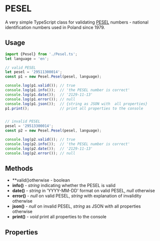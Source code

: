 # PESEL

A very simple TypeScript class for validating [PESEL](https://en.wikipedia.org/wiki/PESEL) numbers - national identification numbers used in Poland since 1979.

## Usage

```typescript
import {Pesel} from './Pesel.ts';
let language = 'en';

// valid PESEL
let pesel = '29511300014';
const p1 = new Pesel.Pesel(pesel, language);

console.log(p1.valid()); // true
console.log(p1.info());  // 'the PESEL number is correct'
console.log(p1.date());  // '2129-11-13'
console.log(p1.error()); // null
console.log(p1.json());  // {string as JSON with  all properties}
p1.print();              // print all properties to the console


// invalid PESEL
pesel = '29513300014';
const p2 = new Pesel.Pesel(pesel, language);

console.log(p2.valid()); // true
console.log(p2.info());  // 'the PESEL number is correct'
console.log(p2.date());  // '2129-11-13'
console.log(p2.error()); // null
```

## Methods

- **valid()otherwise - boolean
- **info()** - _string_ indicating whether the PESEL is valid 
- **date()** - _string_ in 'YYYY-MM-DD' format on valid PESEL, _null_ otherwise
- **error()** - _null_ on valid PESEL, _string_ with explanation of invalidity otherwise
- **json()** - _null_ on invalid PESEL, _string_ as JSON with all properties otherwise
- **print()** - _void_ print all properties to the console

## Properties


